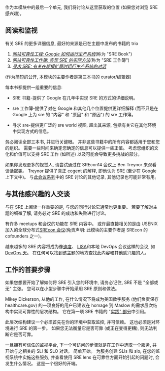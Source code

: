 作为本模块中的最后一个单元, 我们将讨论从这里获取的位置 (如果您对浏览 SRE 感兴趣)。 

## <a name="reading-and-watching"></a>阅读和监视

有关 SRE 的更多详细信息, 最好的来源是已在主题中发布的书籍的 trio

1. [_网站可靠性工程: Google 如何运行生产系统_](http://shop.oreilly.com/product/0636920041528.do)(称为 "SRE Book")
1. [_网站可靠性工作簿: 实现 SRE 的实际方法_](http://shop.oreilly.com/product/0636920132448.do)(称为 "SRE 工作簿")
1. [_寻求 SRE: 有关在规模扩展时运行生产系统的对话_](http://shop.oreilly.com/product/0636920063964.do)

(作为简短的公开, 本模块的主要作者是第三本书的 curator/编辑器)

每本书都提供一组重要的信息:

- SRE 书籍-提供了 Google 在几年中实现 SRE 的方式的详细说明。

- sre 工作簿-提供了对在 Google 和其他几个位置提供更详细解释 (而不只是在 Google 上为 sre 的 "内容" 和 "原因" 和 "原因") 的 sre 工作簿。

- 寻求 sre-提供更广泛的 sre world 视图, 超出其来源, 包括有关它在其他环境中实现方式的信息。

务必阅读全部三本书, 并进行关键眼。 并非这些书籍中的所有内容都适用于您和您的组织。 需要一些时间来确定您确定的信息可以提供一些正值。 考虑您组织的文化和价值可以支持 SRE 工作 (如所述) 以及可能会导致更多挑战的部分。

如果你发现更多的视觉人, 请尝试通过在 SREcon14 会议上 Ben Treynor 来观看谈话[密钥](https://www.usenix.org/conference/srecon14/technical-sessions/presentation/keys-sre)。 Treynor 提供了真正 cogent 的解释, 即他认为 SRE (至少在 Google 上下文中)。 与[此会议系列](https://www.usenix.org/conferences/byname/925)中的 SRE 讨论的其他记录, 其他记录也可能非常有用。

## <a name="talk-to-other-interested-people"></a>与其他感兴趣的人交谈

与在 SRE 上阅读一样重要的是, 与您的同行讨论它通常也更重要。 若要了解对主题的细微了解, 请务必对 SRE 的成功和失败进行讨论。 

有许多 meetups 和会议的功能在 SRE 内容中。 或许最直接相关的是由 USENIX 加入的全球分布式[SREcon 会议](https://www.usenix.org/conferences/byname/925)(免责声明: 此模块的主要作者是 SREcon 的 cofounders 之一)。

越来越多的 SRE 内容将成为像[速度](https://conferences.oreilly.com/velocity)、 [LISA](https://www.usenix.org/conferences/byname/5)和本地 DevOps 会议这样的会议, 如[DevOps 天](https://www.devopsdays.org)。 在任何可以找到该主题的地方查找此内容和其他感兴趣的人。

## <a name="first-steps-at-work"></a>工作的首要步骤

如果您想要开始了解如何将 SRE 引入您的环境中, 请务必记住, SRE 不是 "全部或无" 主张。  您可以在小型步骤中开始采用 SRE 原则和做法。

Mikey Dickerson, 从他的工作, 在什么情况下将成为美国数字服务 (他们负责保存 healthcare.gov) 的一项良好的用户已建议在 homage 到 Maslow 的需求层次结构中实现可靠性的层次结构。 它在第一项 SRE 书籍的 "[实践" 部分](https://landing.google.com/sre/book/chapters/part3.html)中引用。

此层次结构建议一个必须首先在你的环境中获取监控, 并可信赖。 这也必须是对环境进行 SRE 的第一步。 如果您无法衡量它是否可靠 (或正在变得更糟), 则无法判断它是否可靠。

一旦拥有可信任的监视平台, 下一个可访问的步骤就是在工作中选取一个服务, 并开始与之相关的 SLI 和 SLO 对话。 简单开始。 为服务创建 SLIs 和 slo, 在您的监视系统中实施这些服务, 并查看使用 SRE lens 在可靠性方面开始引起的问题时, 会发生什么情况。 这是一个很好的开端。
